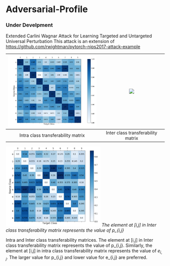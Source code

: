 # Adversarial-Profile
### Under Develpment
Extended Carlini Wagnar Attack for Learning Targeted and Untargeted Universal Perturbation
This attack is an extension of https://github.com/rwightman/pytorch-nips2017-attack-example 

| <img src="figs/MNIST_InDist_Transferability.png" width=300> | <img src="figs/MMNIST_OutDist_Transferability.png" width=300>
|:--:|:--:| 
| Intra class transferability matrix  |Inter class transferability matrix |

<p>
    <img src="figs/MNIST_OutDist_Transferability.png" width=300>
    <em> The element at [i,j]  in Inter class transferability matrix represents the value of p_{i,j}</em>
</p>







Intra and Inter class transferability matrices.  The element at [i,j]  in Inter class transferability matrix represents the value of p_{i,j}. Similarly,  the element at [i,j]  in intra class transferability matrix  represents the value of $e_{i,j}$. The larger value for p_{i,j} and lower value for e_{i,j} are preferred.
